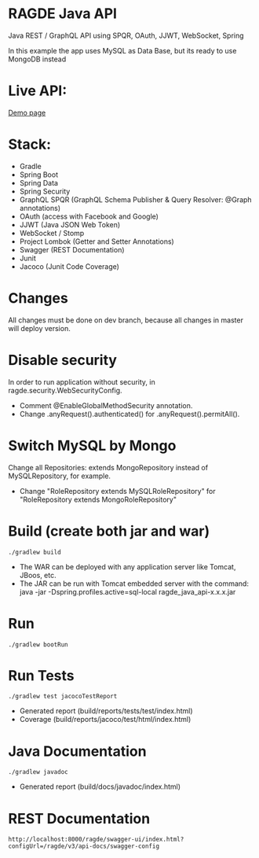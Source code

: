 RAGDE Java API
===============
Java REST / GraphQL API using SPQR, OAuth, JJWT, WebSocket, Spring

In this example the app uses MySQL as Data Base, but its ready to use MongoDB instead

# Live API:
[Demo page](https://ragdejavaapi.herokuapp.com)

# Stack:
- Gradle
- Spring Boot
- Spring Data
- Spring Security
- GraphQL SPQR (GraphQL Schema Publisher & Query Resolver: @Graph annotations)
- OAuth (access with Facebook and Google)
- JJWT (Java JSON Web Token)
- WebSocket / Stomp
- Project Lombok (Getter and Setter Annotations)
- Swagger (REST Documentation)
- Junit
- Jacoco (Junit Code Coverage)

# Changes
All changes must be done on dev branch, because all changes in master will deploy version.

# Disable security
In order to run application without security, in ragde.security.WebSecurityConfig.

- Comment @EnableGlobalMethodSecurity annotation.
- Change .anyRequest().authenticated() for .anyRequest().permitAll().

# Switch MySQL by Mongo
Change all Repositories: extends MongoRepository instead of MySQLRepository, for example.

- Change "RoleRepository extends MySQLRoleRepository" for "RoleRepository extends MongoRoleRepository"

# Build (create both jar and war)
    ./gradlew build
- The WAR can be deployed with any application server like Tomcat, JBoos, etc.
- The JAR can be run with Tomcat embedded server with the command: java -jar -Dspring.profiles.active=sql-local ragde_java_api-x.x.x.jar

# Run
    ./gradlew bootRun

# Run Tests
    ./gradlew test jacocoTestReport
- Generated report (build/reports/tests/test/index.html)
- Coverage (build/reports/jacoco/test/html/index.html)

# Java Documentation
    ./gradlew javadoc
- Generated report (build/docs/javadoc/index.html)

# REST Documentation
    http://localhost:8000/ragde/swagger-ui/index.html?configUrl=/ragde/v3/api-docs/swagger-config